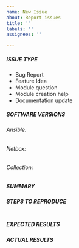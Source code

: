 ```yaml
---
name: New Issue
about: Report issues
title: ''
labels: ''
assignees: ''

---
```


<!---
Verify first that your issue/request is not already reported on GitHub.
Also test if the latest release, and master branch are affected too.
-->

##### ISSUE TYPE
<!--- Pick one below and delete the rest: -->
 - Bug Report
 - Feature Idea
 - Module question
 - Module creation help
 - Documentation update

##### SOFTWARE VERSIONS

###### Ansible:
<!--- Ansible Version ansible --version -->

###### Netbox:
<!--- Netbox Version -->

###### Collection:
<!--- Netbox Ansible Module Collection Version -->

##### SUMMARY
<!--- Explain the problem briefly -->

##### STEPS TO REPRODUCE
<!---
For bugs, show exactly how to reproduce the problem, using a minimal test-case.
For new features, show how the feature would be used.
-->

<!--- Paste example playbooks or commands between quotes below -->
```yaml

```

<!--- You can also paste gist.github.com links for larger files -->

##### EXPECTED RESULTS
<!--- What did you expect to happen when running the steps above? -->

##### ACTUAL RESULTS
<!--- What actually happened? -->

<!--- Paste verbatim command output between quotes below -->
```

```
